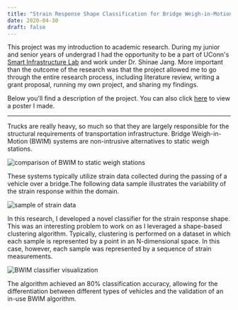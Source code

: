 ```yaml
---
title: "Strain Response Shape Classification for Bridge Weigh-in-Motion Applications"
date: 2020-04-30
draft: false
---
```


This project was my introduction to academic research. During my junior and senior years of undergrad I had the opportunity to be a part of UConn's [Smart Infrastructure Lab](https://smart.engr.uconn.edu/people/) and work under Dr. Shinae Jang. More important than the outcome of the research was that the project allowed me to go through the entire research process, including literature review, writing a grant proposal, running my own project, and sharing my findings. 

Below you'll find a description of the project. You can also click [here](../resources/bwim-poster.pdf) to view a poster I made.

---

Trucks are really heavy, so much so that they are largely responsible for the structural requirements of transportation infrastructure. Bridge Weigh-in-Motion (BWIM) systems are non-intrusive alternatives to static weigh stations.


![comparison of BWIM to static weigh stations](../resources/bwim-system-comparison.png)

These systems typically utilize strain data collected during the passing of a vehicle over a bridge.The following data sample illustrates the variability of the strain response within the domain.

![sample of strain data](../resources/bwim-data-sample.png)

In this research, I developed a novel classifier for the strain response shape. This was an interesting problem to work on as I leveraged a shape-based clustering algorithm. Typically, clustering is performed on a dataset in which each sample is represented by a point in an N-dimensional space. In this case, however, each sample was represented by a sequence of strain measurements.

![BWIM classifier visualization](../resources/bwim-classifier.png)

The algorithm achieved an 80% classification accuracy, allowing for the differentiation between different types of vehicles and the validation of an in-use BWIM algorithm.







